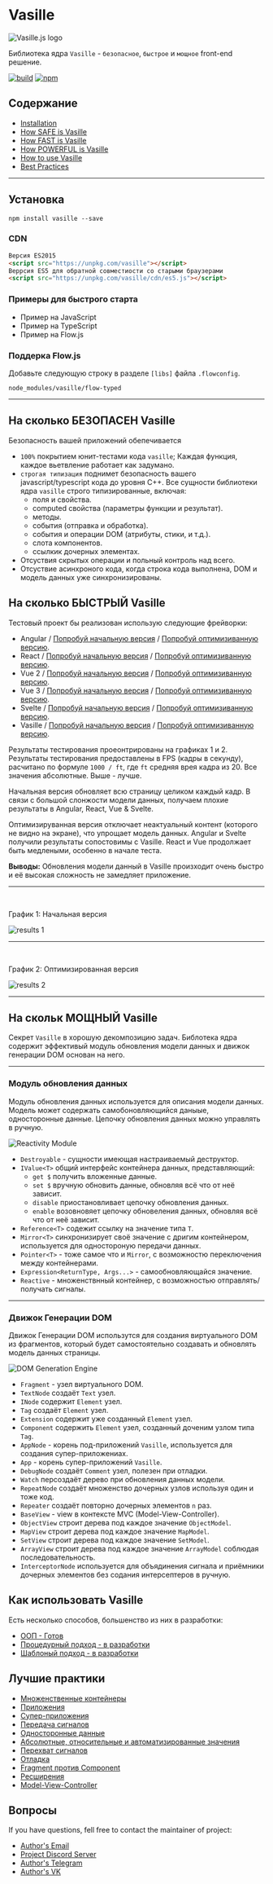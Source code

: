 # Vasille

![Vasille.js logo](https://gitlab.com/vasille-js/vasille-js/-/raw/v2/img/logo.png)

Библиотека ядра `Vasille` - `безопасное`, `быстрое` и `мощное` front-end решение.

[![build](https://gitlab.com/vasille-js/vasille-js/badges/v2/pipeline.svg)](https://gitlab.com/vasille-js/vasille-js)
[![npm](https://img.shields.io/npm/v/vasille?style=flat-square)](https://www.npmjs.com/package/vasille)

## Содержание

* [Installation](#installation)
* [How SAFE is Vasille](#how-safe-is-vasille)
* [How FAST is Vasille](#how-fast-is-vasille)
* [How POWERFUL is Vasille](#how-powerful-is-vasille)
* [How to use Vasille](#how-to-use-vasille)
* [Best Practices](#best-practices)


<hr>

## Установка

```
npm install vasille --save
```

### CDN

```html
Версия ES2015
<script src="https://unpkg.com/vasille"></script>
Веррсия ES5 для обратной совместиости со старыми браузерами
<script src="https://unpkg.com/vasille/cdn/es5.js"></script>
```

### Примеры для быстрого старта
* Пример на JavaScript
* Пример на TypeScript
* Пример на Flow.js

### Поддерка Flow.js
Добавьте следующую строку в разделе `[libs]` файла `.flowconfig`.
```
node_modules/vasille/flow-typed
```

<hr>

## На сколько БЕЗОПАСЕН Vasille

Безопасность вашей приложений обепечивается 
* `100%` покрытием юнит-тестами кода `vasille`;
  Каждая функция, каждое вьетвление работает как задумано.
* `строгая типизация` поднимет безопасность вашего javascript/typescript кода
до уровня C++.
Все сущности библиотеки ядра `vasille` строго типизированные, включая:
  * поля и свойства.
  * computed свойства (параметры функции и результат).
  * методы.
  * события (отправка и обработка).
  * события и операции DOM (атрибуты, стики, и т.д.).
  * слота компонентов.
  * ссылкик дочерных элементах.
* Отсуствия скрытых операции и польный контроль над всего.
* Отсуствие асинхроного кода, когда строка кода выполнена, DOM и модель данных уже синхронизированы.

## На сколько БЫСТРЫЙ Vasille

Тестовый проект бы реализован использую следующие фрейворки:
* Angular /
  [Попробуй начальную версия](https://vasille-js.gitlab.io/project-x32/angular/) /
  [Попробуй оптимизиванную версию](https://vasille-js.gitlab.io/project-x32-if/angular/).
* React /
  [Попробуй начальную версия](https://vasille-js.gitlab.io/project-x32/react/) /
  [Попробуй оптимизиванную версию](https://vasille-js.gitlab.io/project-x32-if/react/).
* Vue 2 /
  [Попробуй начальную версия](https://vasille-js.gitlab.io/project-x32/vue-2/) /
  [Попробуй оптимизиванную версию](https://vasille-js.gitlab.io/project-x32-if/vue-2/).
* Vue 3 /
  [Попробуй начальную версия](https://vasille-js.gitlab.io/project-x32/vue-3/) /
  [Попробуй оптимизиванную версию](https://vasille-js.gitlab.io/project-x32-if/vue-3/).
* Svelte /
  [Попробуй начальную версия](https://vasille-js.gitlab.io/project-x32/svelte/) /
  [Попробуй оптимизиванную версию](https://vasille-js.gitlab.io/project-x32-if/svelte/).
* Vasille /
  [Попробуй начальную версия](https://vasille-js.gitlab.io/project-x32/vasille-js/) /
  [Попробуй оптимизиванную версию](https://vasille-js.gitlab.io/project-x32-if/vasille-js/).

Результаты тестирования проеонтрированы на графиках 1 и 2. 
Результаты тестирования предоставлены в FPS (кадры в секунду), расчитано по формуле `1000 / ft`,
где `ft` средняя врея кадра из 20. Все значения абсолютные. Выше - лучше.

Начальная версия обновляет всю страницу целиком каждый кадр. 
В связи с большой слонжости модели данных, получаем плохие результаты в Angular, React, Vue & Svelte.

Оптимизируванная версия отключает неактуальный контент (которого не видно на экране),
что упрощает модель данных. Angular и Svelte получили результаты сопостовимы с Vasille.
React и Vue продолжает быть медлеными, особенно в начале теста.

**Выводы:** Обновления модели данный в Vasille произходит очень быстро
и её высокая сложность не замедляет приложение.

<hr>

&nbsp;

График 1: Начальная версия

![results 1](https://gitlab.com/vasille-js/vasille-js/-/raw/v2/img/scores-wo.png)

<hr>

&nbsp;

График 2: Оптимизированная версия

![results 2](https://gitlab.com/vasille-js/vasille-js/-/raw/v2/img/scores-o.png)

<hr>

## На скольк МОЩНЫЙ Vasille

Секрет `Vasille` в хорошую декомпозицию задач. Библотека ядра содержит
эффективый модуль обновления модели данных и движок генерации DOM основан на него.

<hr>

### Модуль обновления данных

Модуль обновления данных используется для описания модели данных. Модель может содержать
самобоновляющийся даныые, односторонные данные. Цепочку обновления данных можно управлять в ручную.

![Reactivity Module](https://gitlab.com/vasille-js/vasille-js/-/raw/v2/img/reactive.png)

* `Destroyable` - сущности имеющая настраиваемый деструктор.
* `IValue<T>` общий интерфейс контейнера данных, представляющий:
  * `get $` получить вложенные данные.
  * `set $` вручную обновить данные, обновляя всё что от неё зависит.
  * `disable` приостановливает цепочку обновления данных.
  * `enable` возовновяет цепочку обновеления данных, обновляя всё что от неё зависит.
* `Reference<T>` содежит ссылку на значение типа `T`.
* `Mirror<T>` синхронизирует своё значение с дригим контейнером, используется для одностороную передачи данных.
* `Pointer<T>` - тоже самое что и `Mirror`, с возможностю переключения между контейнерами.
* `Expression<ReturnType, Args...>` - самообновляющайся значение.
* `Reactive` - множенствнный контейнер, с возможностью отправлять/получать сигналы.

<hr>

### Движок Генерации DOM

Движок Генерации DOM использутся для создания виртуального DOM из фрагментов,
который будет самостоятельно создавать и обновлять модель данных страницы.

![DOM Generation Engine](https://gitlab.com/vasille-js/vasille-js/-/raw/v2/img/nodes.png)

* `Fragment` - узел виртуального DOM.
* `TextNode` создаёт `Text` узел.
* `INode` содержит `Element` узел.
* `Tag` создаёт `Element` узел.
* `Extension` содержит уже созданный `Element` узел.
* `Component` содержить `Element` узел, созданный доченим узлом типа `Tag`.
* `AppNode` - корень под-приложений `Vasille`, используется для создания супер-приложениах.
* `App` - корень супер-приложений `Vasille`.
* `DebugNode` создаёт `Comment` узел, полезен при отладки.
* `Watch` персоздаёт дерево при обновления данных модели.
* `RepeatNode` создаёт множенство дочерных узлов используя один и тоже код.
* `Repeater` создаёт повторно дочерных элементов `n` раз.
* `BaseView` - view в контексте MVC (Model-View-Controller).
* `ObjectView` строит дерева под каждое значение `ObjectModel`.
* `MapView` строит дерева под каждое значение `MapModel`.
* `SetView` строит дерева под каждое значение `SetModel`.
* `ArrayView` строит дерева под каждое значение `ArrayModel` соблюдая последовательность.
* `InterceptorNode` используется для объядинения сигнала и приёмники дочерных элементов 
без содания интерсептеров в ручную.

## Как использовать Vasille

Есть несколько способов, большенство из них в разработки:
* [ООП - Готов](https://gitlab.com/vasille-js/vasille-js/-/blob/v2/pages/OOP-API.md)
* [Процедурный подход - в разработки](https://gitlab.com/vasille-js/vasille-js/-/blob/v2/pages/Procedural-API.md)
* [Шаблоный подход - в разработки](https://gitlab.com/vasille-js/vasille-js/-/blob/v2/pages/API.md)

## Лучшие практики

* [Множенственные контейнеры](https://gitlab.com/vasille-js/vasille-practices/-/blob/main/practices/reactive-object.ts)
* [Приложения](https://gitlab.com/vasille-js/vasille-practices/-/blob/main/practices/application.ts)
* [Супер-приложения](https://gitlab.com/vasille-js/vasille-practices/-/blob/main/practices/application-in-application.ts)
* [Передача сигналов](https://gitlab.com/vasille-js/vasille-practices/-/blob/main/practices/signaling.ts)
* [Односторонные данные](https://gitlab.com/vasille-js/vasille-practices/-/blob/main/practices/forward-only.ts)
* [Абсолютные, относительные и автоматизированные значения](https://gitlab.com/vasille-js/vasille-practices/-/blob/main/practices/auto-value.ts)
* [Перехват сигналов](https://gitlab.com/vasille-js/vasille-practices/-/blob/main/practices/singaling-intercepting.ts)
* [Отладка](https://gitlab.com/vasille-js/vasille-practices/-/blob/main/practices/debugging.ts)
* [Fragment против Component](https://gitlab.com/vasille-js/vasille-practices/-/blob/main/practices/fragment-component.ts)
* [Ресширения](https://gitlab.com/vasille-js/vasille-practices/-/blob/main/practices/extension.ts)
* [Model-View-Controller](https://gitlab.com/vasille-js/vasille-practices/-/blob/main/practices/model-view-controller.ts)

## Вопросы

If you have questions, fell free to contact the maintainer of project:

* [Author's Email](mailto:lixcode@vivaldi.net)
* [Project Discord Server](https://discord.gg/SNcXNZxz)
* [Author's Telegram](https://t.me/lixcode)
* [Author's VK](https://vk.com/lixcode)

